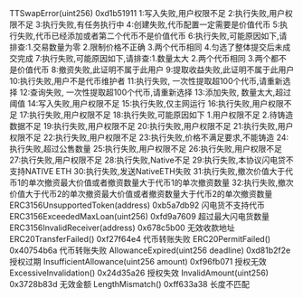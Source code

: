 TTSwapError(uint256) 0xd1b51911 
1:写入失败,用户权限不足
2:执行失败,用户权限不足
3:执行失败,有任务执行中
4:创建失败,代币配置一定需要是价值代币
5:执行失败,代币已经添加或者第二个代币不是价值代币
6:执行失败,可能原因如下,请排查:1.交易数量为零 2.限制价格不正确 3.两个代币相同 4.匀选了整体提交后未成交完成
7:执行失败,可能原因如下,请排查:1.数量太大 2.两个代币相同 3.两个都不是价值代币
8:撤资失败,此证明不属于此用户
9:提取收益失败,此证明不属于此用户
10:执行失败,用户不是代币维护者
11:执行失败, 一次性提取超100个代币,请重新选择
12:查询失败, 一次性提取超100个代币,请重新选择
13:添加失败, 数量太大,超过阈值
14:写入失败,用户权限不足
15:执行失败,仅主网运行
16:执行失败,用户权限不足
17:执行失败,用户权限不足
18:执行失败,可能原因如下 1.用户权限不足 2.待铸造数据不足
19:执行失败,用户权限不足
20:执行失败,用户权限不足
21:执行失败,用户权限不足
22:执行失败,用户权限不足
23:执行失败,价格不满足要求,不能铸造
24:执行失败,超过公售数量
25:执行失败,用户权限不足
26:执行失败,用户权限不足
27:执行失败,用户权限不足
28:执行失败,Native不足
29:执行失败,本协议闪电贷不支持NATIVE ETH
30:执行失败,发送NativeETH失败
31:执行失败,撤次价值大于代币1的单次撤资最大价值或者撤资数量大于代币1的单次撤资数量
32:执行失败,撤次价值大于代币2的单次撤资最大价值或者撤资数量大于代币2的单次撤资数量
ERC3156UnsupportedToken(address) 0xb5a7db92 闪电货不支持代币
ERC3156ExceededMaxLoan(uint256)  0xfd9a7609 超过最大闪电货数量
ERC3156InvalidReceiver(address) 0x678c5b00 无效收款地址
ERC20TransferFailed() 0xf27f64e4 代币转账失败
ERC20PermitFailed() 0x40754b6a 代币转账失败
AllowanceExpired(uint256 deadline) 0xd81b2f2e 授权过期
InsufficientAllowance(uint256 amount) 0xf96fb071 授权无效
ExcessiveInvalidation() 0x24d35a26 授权失效
InvalidAmount(uint256)  0x3728b83d 无效金额
LengthMismatch() 0xff633a38 长度不匹配